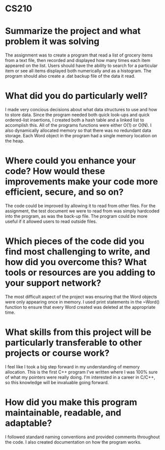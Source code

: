 # CS210

# Summarize the project and what problem it was solving
The assignment was to create a program that read a list of grocery items from a text file, then recorded and displayed how many times each item appeared on the list. Users should have the ability to search for a particular item or see all items displayed both numerically and as a histogram. The program should also create a .dat backup file of the data it read.

# What did you do particularly well?
I made very concious decisions about what data structures to use and how to store data. Since the program needed both quick look-ups and quick ordered-list insertions, I created both a hash table and a linked list to accomplish this. All of the programs functions were either O(1) or O(N). I also dynamically allocated memory so that there was no redundant data storage. Each Word object in the program had a single memory location on the heap.

# Where could you enhance your code? How would these improvements make your code more efficient, secure, and so on?
The code could be improved by allowing it to read from other files. For the assignment, the test document we were to read from was simply hardcoded into the program, as was the back-up file. The program could be more useful if it allowed users to read outside files.

# Which pieces of the code did you find most challenging to write, and how did you overcome this? What tools or resources are you adding to your support network?
The most difficult aspect of the project was ensuring that the Word objects were only appearing once in memory. I used print statements in the ~Word() function to ensure that every Word created was deleted at the appropriate time.

# What skills from this project will be particularly transferable to other projects or course work?
I feel like I took a big step forward in my understanding of memory allocation. This is the first C++ program I've written where I was 100% sure of what my pointers were really doing. I'm interested in a career in C/C++, so this knowledge will be invaluable going forward.

# How did you make this program maintainable, readable, and adaptable?
I followed standard naming conventions and provided comments throughout the code. I also created documentation on how the program works.
